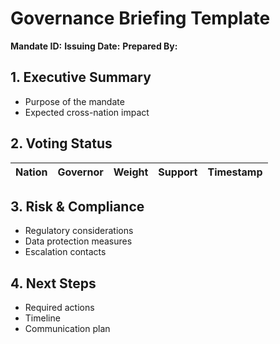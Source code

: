 # Governance Briefing Template

**Mandate ID:**
**Issuing Date:**
**Prepared By:**

## 1. Executive Summary
- Purpose of the mandate
- Expected cross-nation impact

## 2. Voting Status
| Nation | Governor | Weight | Support | Timestamp |
| --- | --- | --- | --- | --- |

## 3. Risk & Compliance
- Regulatory considerations
- Data protection measures
- Escalation contacts

## 4. Next Steps
- Required actions
- Timeline
- Communication plan
